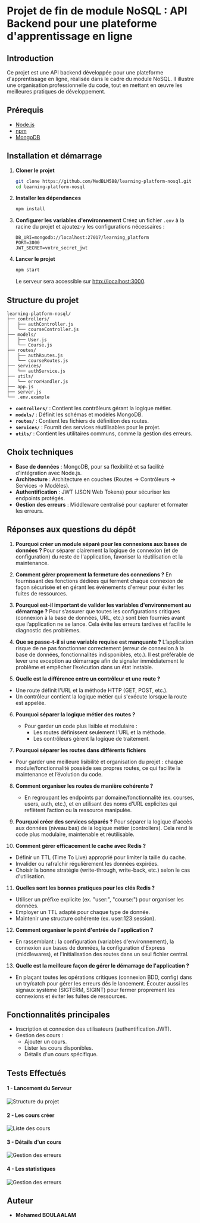 # Projet de fin de module NoSQL : API Backend pour une plateforme d'apprentissage en ligne

## Introduction
Ce projet est une API backend développée pour une plateforme d'apprentissage en ligne, réalisée dans le cadre du module NoSQL. Il illustre une organisation professionnelle du code, tout en mettant en œuvre les meilleures pratiques de développement.

## Prérequis
- [Node.js](https://nodejs.org/)
- [npm](https://www.npmjs.com/)
- [MongoDB](https://www.mongodb.com/)

## Installation et démarrage

1. **Cloner le projet**
   ```bash
   git clone https://github.com/MedBLM588/learning-platform-nosql.git
   cd learning-platform-nosql
   ```

2. **Installer les dépendances**
   ```bash
   npm install
   ```

3. **Configurer les variables d'environnement**
   Créez un fichier `.env` à la racine du projet et ajoutez-y les configurations nécessaires :
   ```env
   DB_URI=mongodb://localhost:27017/learning_platform
   PORT=3000
   JWT_SECRET=votre_secret_jwt
   ```

4. **Lancer le projet**
   ```bash
   npm start
   ```

   Le serveur sera accessible sur [http://localhost:3000](http://localhost:3000).

## Structure du projet
```
learning-platform-nosql/
├── controllers/
│   ├── authController.js
│   └── courseController.js
├── models/
│   ├── User.js
│   └── Course.js
├── routes/
│   ├── authRoutes.js
│   └── courseRoutes.js
├── services/
│   └── authService.js
├── utils/
│   └── errorHandler.js
├── app.js
├── server.js
└── .env.example
```

- **`controllers/`** : Contient les contrôleurs gérant la logique métier.
- **`models/`** : Définit les schémas et modèles MongoDB.
- **`routes/`** : Contient les fichiers de définition des routes.
- **`services/`** : Fournit des services réutilisables pour le projet.
- **`utils/`** : Contient les utilitaires communs, comme la gestion des erreurs.

## Choix techniques
- **Base de données** : MongoDB, pour sa flexibilité et sa facilité d'intégration avec Node.js.
- **Architecture** : Architecture en couches (Routes -> Contrôleurs -> Services -> Modèles).
- **Authentification** : JWT (JSON Web Tokens) pour sécuriser les endpoints protégés.
- **Gestion des erreurs** : Middleware centralisé pour capturer et formater les erreurs.

## Réponses aux questions du dépôt


1. **Pourquoi créer un module séparé pour les connexions aux bases de données ?**
   Pour séparer clairement la logique de connexion (et de  configuration) du reste de l'application, favoriser la réutilisation et la maintenance.

2. **Comment gérer proprement la fermeture des connexions ?**
   En fournissant des fonctions dédiées qui ferment chaque connexion de façon sécurisée et en gérant les événements d'erreur pour éviter les fuites de ressources.

3. **Pourquoi est-il important de valider les variables d'environnement au démarrage ?**
   Pour s’assurer que toutes les configurations critiques (connexion à la base de données, URL, etc.)  sont bien fournies avant que l’application ne se lance.  Cela évite les erreurs tardives et facilite le diagnostic des problèmes.

4. **Que se passe-t-il si une variable requise est manquante ?**
   L’application risque de ne pas fonctionner correctement (erreur de connexion à la base de données, fonctionnalités indisponibles, etc.). Il est préférable de lever une exception au démarrage afin de signaler immédiatement le problème et empêcher l’exécution   dans un état instable. 

5. **Quelle est la différence entre un contrôleur et une route ?**
  - Une route définit l'URL et la méthode HTTP (GET, POST, etc.).
  - Un contrôleur contient la logique métier qui s'exécute lorsque la route est appelée.

6. **Pourquoi séparer la logique métier des routes ?**
   - Pour garder un code plus lisible et modulaire :
      + Les routes définissent seulement l'URL et la méthode.
      + Les contrôleurs gèrent la logique de traitement.

7. **Pourquoi séparer les routes dans différents fichiers**
  - Pour garder une meilleure lisibilité et organisation du projet : chaque module/fonctionnalité possède ses propres routes, ce qui facilite la maintenance et l’évolution du code.

8. **Comment organiser les routes de manière cohérente ?**
   - En regroupant les endpoints par domaine/fonctionnalité (ex. courses, users, auth, etc.), et en utilisant des noms d’URL explicites qui reflètent l’action ou la ressource manipulée.

9. **Pourquoi créer des services séparés ?**
   Pour séparer la logique d'accès aux données (niveau bas) de la logique métier (controllers). Cela rend le code plus modulaire, maintenable et réutilisable.

10. **Comment gérer efficacement le cache avec Redis ?**
   - Définir un TTL (Time To Live) approprié pour limiter la taille du cache.
   - Invalider ou rafraîchir régulièrement les données expirées.
   - Choisir la bonne stratégie (write-through, write-back, etc.) selon le cas d'utilisation.

11. **Quelles sont les bonnes pratiques pour les clés Redis ?**
   - Utiliser un préfixe explicite (ex. "user:", "course:") pour organiser les données.
   - Employer un TTL adapté pour chaque type de donnée.
   - Maintenir une structure cohérente (ex. user:123:session).

12. **Comment organiser le point d'entrée de l'application ?**
   -  En rassemblant : la configuration (variables d'environnement),  la connexion aux bases de données, la configuration d'Express (middlewares), et l'initialisation des routes dans un seul fichier central.

13. **Quelle est la meilleure façon de gérer le démarrage de l'application ?**
   - En plaçant toutes les opérations critiques (connexion BDD, config) dans un try/catch pour gérer les erreurs dès le lancement. Écouter aussi les signaux système (SIGTERM, SIGINT) pour fermer proprement les connexions et éviter les fuites de ressources.



## Fonctionnalités principales
- Inscription et connexion des utilisateurs (authentification JWT).
- Gestion des cours :
  - Ajouter un cours.
  - Lister les cours disponibles.
  - Détails d'un cours spécifique.

## Tests Effectués

#### 1 - Lancement du Serveur
![Structure du projet](./src/assets/screenshots/lancementServeur.png)

#### 2 - Les cours créer
![Liste des cours](./src/assets/screenshots/postmainCoursCreate.png)

#### 3 - Détails d'un cours
![Gestion des erreurs](./src/assets/screenshots/Postmaincoursget.png)

#### 4 - Les statistiques
![Gestion des erreurs](./src/assets/screenshots/PostmaincoursStats.png)

## Auteur
- **Mohamed BOULAALAM**